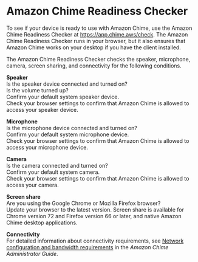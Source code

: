 # Amazon Chime Readiness Checker<a name="checker"></a>

To see if your device is ready to use with Amazon Chime, use the Amazon Chime Readiness Checker at [https://app\.chime\.aws/check](https://app.chime.aws/check)\. The Amazon Chime Readiness Checker runs in your browser, but it also ensures that Amazon Chime works on your desktop if you have the client installed\.

The Amazon Chime Readiness Checker checks the speaker, microphone, camera, screen sharing, and connectivity for the following conditions\.

**Speaker**  
Is the speaker device connected and turned on?  
Is the volume turned up?  
Confirm your default system speaker device\.  
Check your browser settings to confirm that Amazon Chime is allowed to access your speaker device\.

**Microphone**  
Is the microphone device connected and turned on?  
Confirm your default system microphone device\.  
Check your browser settings to confirm that Amazon Chime is allowed to access your microphone device\.

**Camera**  
Is the camera connected and turned on?  
Confirm your default system camera\.  
Check your browser settings to confirm that Amazon Chime is allowed to access your camera\.

**Screen share**  
Are you using the Google Chrome or Mozilla Firefox browser?  
Update your browser to the latest version\. Screen share is available for Chrome version 72 and Firefox version 66 or later, and native Amazon Chime desktop applications\.

**Connectivity**  
For detailed information about connectivity requirements, see [Network configuration and bandwidth requirements](https://docs.aws.amazon.com/chime/latest/ag/network-config.html) in the *Amazon Chime Administrator Guide*\.